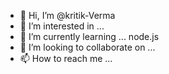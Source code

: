 - 👋 Hi, I’m @kritik-Verma
- 👀 I’m interested in ... 
- 🌱 I’m currently learning ... node.js
- 💞️ I’m looking to collaborate on ...
- 📫 How to reach me ...

<!---
kritik-Verma/kritik-Verma is a ✨ special ✨ repository because its `README.md` (this file) appears on your GitHub profile.
You can click the Preview link to take a look at your changes.
--->
